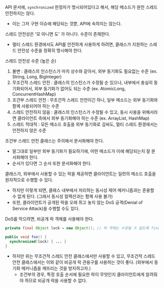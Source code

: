 API 문서에, `synchronized` 한정자가 명시되어있다고 해서, 해당 메소드가 완전 스레드 안전하지는 않다.
- 이는 그저 구현 이슈에 해당되는 것뿐, API에 속하지는 않는다.

스레드 안전성은 '모 아니면 도' 가 아니다. 수준이 존재한다.
- 멀티 스레드 환경에서도 API를 안전하게 사용하게 하려면, 클래스가 지원하는 스레드 안전성 수준을 정확히 명시해야 한다.

스레드 안전성 수준 (높은 순)
1. 불변 : 클래스의 인스턴스가 마치 상수와 같아서, 외부 동기화도 필요없는 수준 (ex. String, Long, BigInteger)
2. 무조건적 스레드 안전 : 클래스의 인스턴스가 수정될 순 있으나, 내부에서 충실히 동기화되어서, 외부 동기화가 없어도 되는 수준 (ex. AtomicLong, ConcurrentHashMap)
3. 조건부 스레드 안전 : 무조건적 스레드 안전이긴 하나, 일부 메소드는 외부 동기화와 함께 사용되어야 하는 수준
4. 스레드 안전하지 않음 : 클래스의 인스턴스가 수정될 수 있고, 동시 사용을 위해서라면 클라이언트 측에서 외부 동기화해야 하는 수준 (ex. ArrayList, HashMap)
5. 스레드 적대적 : 모든 메소드 호출을 외부 동기화로 감싸도, 멀티 스레드 환경에서는 안전하지 않은 수준

조건부 스레드 안전 클래스는 주의해서 문서화해야 한다.
- 말그대로 일부만 외부 동기화가 필요하기에, 어떤 메소드가 이에 해당되는지 잘 문서화해야 한다.
- 순서가 있다면 그 순서 또한 문서화해야 한다.

클래스가, 외부에서 사용할 수 있는 락을 제공하면 클라이언트는 일련의 메소드 호출을 원자적으로 수행할 수 있다.
- 하지만 이렇게 되면, 클래스 내부에서 처리하는 동시성 제어 메커니즘과는 혼용할 수 없게 된다. (그래서 동시성 컬렉션과는 함께 사용 불가)
- 또한, 클라이언트가 공개된 락을 오래 쥐고 놓지 않는 DoS 공격(Denial of Service Attack)을 수행할 수도 있다.

DoS를 막으려면, 비공개 락 객체를 사용해야 한다.
```java
private final Object lock = new Object(); // 락 객체는 수정될 수 없도록 final로 선언!

public void foo() {
  synchronized(lock) { ... }
}
```
- 하지만 위는 무조건적 스레드 안전 클래스에서만 사용할 수 있고, 무조건적 스레드 안전 클래스에서는 이와 같이 비공개 락 관용구를 사용하는 것이 좋다. (외부에서 동기화 메커니즘을 깨뜨리는 것을 방지하고자.)
  - 조건부의 경우, 특정 호출 순서에 필요한 락이 무엇인지 클라이언트에게 알려줘야 하므로 비공개 락을 사용할 수 없다.
